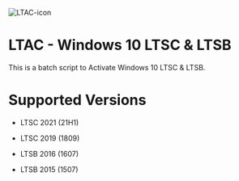 ![LTAC-icon](https://github.com/buadambabaisi/Win10-LTAC/assets/81594192/878c5f26-4566-4be1-b92b-12748e00b9e3)
# LTAC - Windows 10 LTSC & LTSB
This is a batch script to Activate Windows 10 LTSC & LTSB.

# Supported Versions

- LTSC 2021 (21H1)

- LTSC 2019 (1809)

- LTSB 2016 (1607)

- LTSB 2015 (1507)
